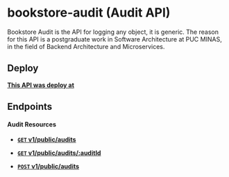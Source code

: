 # bookstore-audit (Audit API)
Bookstore Audit is the API for logging any object, it is generic. The reason for this API is a postgraduate work in Software Architecture at PUC MINAS, in the field of Backend Architecture and Microservices.

## Deploy
**[This API was deploy at](https://bookstore-audit.herokuapp.com)**

## Endpoints

#### Audit Resources

- **[<code>GET</code> v1/public/audits](https://github.com/lucashdp/bookstore-audit/blob/master/api-documentation/GET_AUDITS.md)**
- **[<code>GET</code> v1/public/audits/:auditId](https://github.com/lucashdp/bookstore-audit/blob/master/api-documentation/GET_AUDITS_BY_ID.md)**

- **[<code>POST</code> v1/public/audits](https://github.com/lucashdp/bookstore-audit/blob/master/api-documentation/POST_AUDITS.md)**